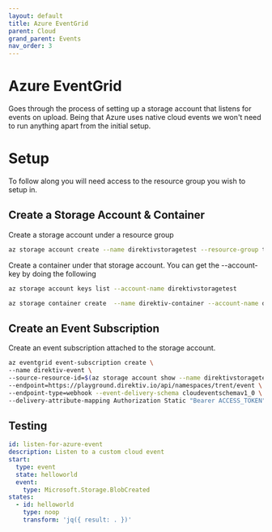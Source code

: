 ```yaml
---
layout: default
title: Azure EventGrid
parent: Cloud
grand_parent: Events
nav_order: 3
---
```


# Azure EventGrid

Goes through the process of setting up a storage account that listens for events on upload. Being that Azure uses native cloud events we won't need to run anything apart from the initial setup.

# Setup

To follow along you will need access to the resource group you wish to setup in.

## Create a Storage Account & Container

Create a storage account under a resource group

```sh
az storage account create --name direktivstoragetest --resource-group trentis-direktiv-apps-test 
```

Create a container under that storage account. You can get the --account-key by doing the following

```sh
az storage account keys list --account-name direktivstoragetest
```

```sh
az storage container create  --name direktiv-container --account-name direktivstorage100  --account-key ACCOUNT-KEY
```

## Create an Event Subscription

Create an event subscription attached to the storage account.

```sh
az eventgrid event-subscription create \
--name direktiv-event \
--source-resource-id=$(az storage account show --name direktivstoragetest --resource-group trentis-direktiv-apps-test --query id --output tsv) \
--endpoint=https://playground.direktiv.io/api/namespaces/trent/event \
--endpoint-type=webhook --event-delivery-schema cloudeventschemav1_0 \
--delivery-attribute-mapping Authorization Static "Bearer ACCESS_TOKEN" true
```

## Testing

```yaml
id: listen-for-azure-event
description: Listen to a custom cloud event
start:
  type: event
  state: helloworld
  event:
    type: Microsoft.Storage.BlobCreated
states:
  - id: helloworld
    type: noop
    transform: 'jq({ result: . })'
```

